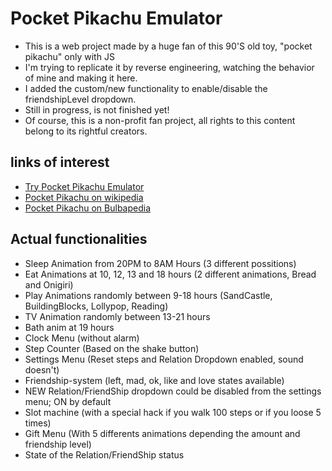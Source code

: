 # Pocket Pikachu Emulator

- This is a web project made by a huge fan of this 90'S old toy, "pocket pikachu" only with JS
- I'm trying to replicate it by reverse engineering, watching the behavior of mine and making it here.
- I added the custom/new functionality to enable/disable the friendshipLevel dropdown.
- Still in progress, is not finished yet!
- Of course, this is a non-profit fan project, all rights to this content belong to its rightful creators.

## links of interest

- [Try Pocket Pikachu Emulator](http://www.pokpik.life/)
- [Pocket Pikachu on wikipedia](https://en.wikipedia.org/wiki/Pok%C3%A9mon_Pikachu)
- [Pocket Pikachu on Bulbapedia](https://bulbapedia.bulbagarden.net/wiki/Pok%C3%A9mon_Pikachu)

## Actual functionalities
- Sleep Animation from 20PM to 8AM Hours (3 different possitions)
- Eat Animations at 10, 12, 13 and 18 hours (2 different animations, Bread and Onigiri)
- Play Animations randomly between 9-18 hours (SandCastle, BuildingBlocks, Lollypop, Reading)
- TV Animation randomly between 13-21 hours
- Bath anim at 19 hours
- Clock Menu (without alarm)
- Step Counter (Based on the shake button)
- Settings Menu (Reset steps and Relation Dropdown enabled, sound doesn't)
- Friendship-system (left, mad, ok, like and love states available)
- NEW Relation/FriendShip dropdown could be disabled from the settings menu; ON by default
- Slot machine (with a special hack if you walk 100 steps or if you loose 5 times)
- Gift Menu (With 5 differents animations depending the amount and friendship level)
- State of the Relation/FriendShip status
